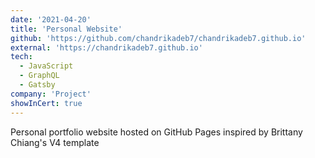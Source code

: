 ```yaml
---
date: '2021-04-20'
title: 'Personal Website'
github: 'https://github.com/chandrikadeb7/chandrikadeb7.github.io'
external: 'https://chandrikadeb7.github.io'
tech:
  - JavaScript
  - GraphQL
  - Gatsby
company: 'Project'
showInCert: true
---
```


Personal portfolio website hosted on GitHub Pages inspired by Brittany Chiang's V4 template


